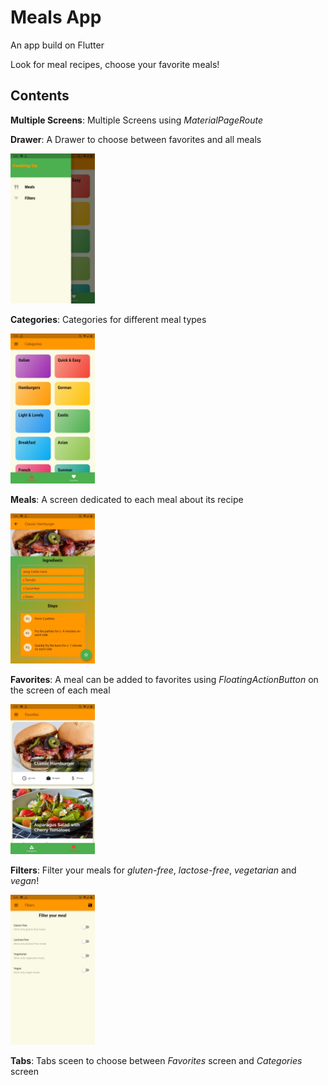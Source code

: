 # Meals App

An app build on Flutter

Look for meal recipes, choose your favorite meals!

## Contents

**Multiple Screens**: Multiple Screens using *MaterialPageRoute*

**Drawer**: A Drawer to choose between favorites and all meals

<img src="Screenshots/drawer.jpeg" width="135" heigth="240">

**Categories**: Categories for different meal types

<img src="Screenshots/categories.jpeg" width="135" heigth="240">

**Meals**: A screen dedicated to each meal about its recipe

<img src="Screenshots/meal_item.jpeg" width="135" heigth="240">

**Favorites**: A meal can be added to favorites using *FloatingActionButton* on the screen of each meal

<img src="Screenshots/favorites.jpeg" width="135" heigth="240">

**Filters**: Filter your meals for *gluten-free*, *lactose-free*, *vegetarian* and *vegan*!

<img src="Screenshots/filters.jpeg" width="135" heigth="240">

**Tabs**: Tabs sceen to choose between *Favorites* screen and *Categories* screen
